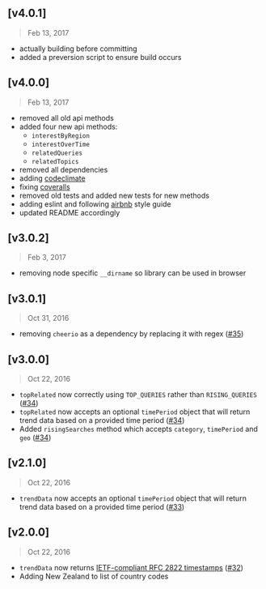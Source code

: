 ## [v4.0.1]
> Feb 13, 2017
- actually building before committing
- added a preversion script to ensure build occurs

## [v4.0.0]
> Feb 13, 2017

- removed all old api methods
- added four new api methods:
  - `interestByRegion`
  - `interestOverTime`
  - `relatedQueries`
  - `relatedTopics`
- removed all dependencies
- adding [codeclimate](https://codeclimate.com/github/pat310/google-trends-api)
- fixing [coveralls](https://coveralls.io/github/pat310/google-trends-api)
- removed old tests and added new tests for new methods
- adding eslint and following [airbnb](https://github.com/airbnb/javascript) style guide
- updated README accordingly

[#47]: https://github.com/pat310/google-trends-api/pull/47

## [v3.0.2]
> Feb 3, 2017

- removing node specific `__dirname` so library can be used in browser

[#44]: https://github.com/pat310/google-trends-api/pull/44

## [v3.0.1]
> Oct 31, 2016

- removing `cheerio` as a dependency by replacing it with regex ([#35])

[#35]: https://github.com/pat310/google-trends-api/pull/35

## [v3.0.0]
> Oct 22, 2016

- `topRelated` now correctly using `TOP_QUERIES` rather than `RISING_QUERIES` ([#34])
- `topRelated` now accepts an optional `timePeriod` object that will return trend data based on a provided time period ([#34])
- Added `risingSearches` method which accepts `category`, `timePeriod` and `geo` ([#34])

[#34]: https://github.com/pat310/google-trends-api/pull/34

## [v2.1.0]
> Oct 22, 2016

- `trendData` now accepts an optional `timePeriod` object that will return trend data based on a provided time period ([#33])

[#33]: https://github.com/pat310/google-trends-api/pull/33

## [v2.0.0]
> Oct 22, 2016

- `trendData` now returns [IETF-compliant RFC 2822 timestamps](https://tools.ietf.org/html/rfc2822#page-14) ([#32])
- Adding New Zealand to list of country codes

[#32]: https://github.com/pat310/google-trends-api/pull/32
